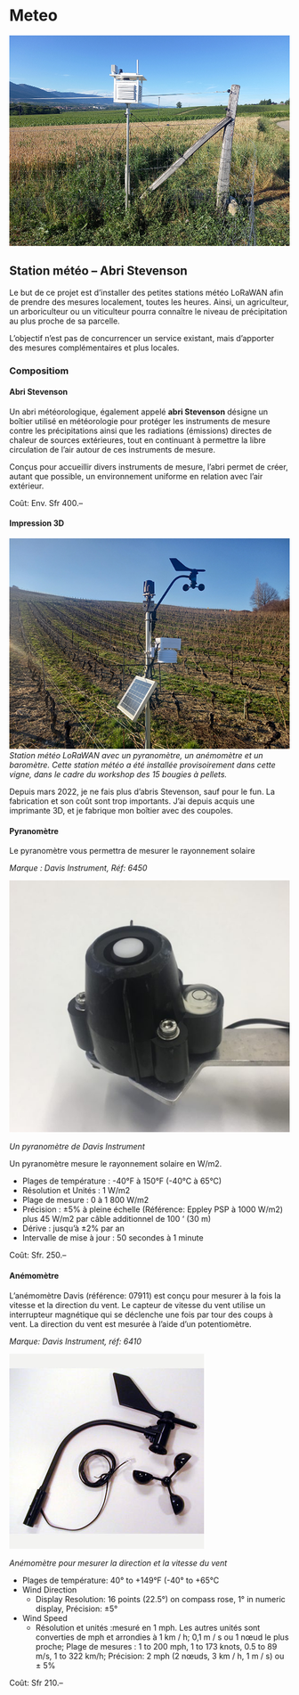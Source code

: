 # Meteo

![Abri Stevenson](Assets/images/stevenson2.jpg "Abri Stevenson")

## Station météo – Abri Stevenson

Le but de ce projet est d’installer des petites stations météo LoRaWAN afin de prendre des mesures localement, toutes les heures. Ainsi, un agriculteur, un arboriculteur ou un viticulteur pourra connaître le niveau de précipitation au plus proche de sa parcelle.

L’objectif n’est pas de concurrencer un service existant, mais d’apporter des mesures complémentaires et plus locales.

### Compositiom

#### Abri Stevenson

Un abri météorologique, également appelé **abri Stevenson** désigne un boîtier utilisé en météorologie pour protéger les instruments de mesure contre les précipitations ainsi que les radiations (émissions) directes de chaleur de sources extérieures, tout en continuant à permettre la libre circulation de l’air autour de ces instruments de mesure.

Conçus pour accueillir divers instruments de mesure, l’abri permet de créer, autant que possible, un environnement uniforme en relation avec l’air extérieur.

Coût: Env. Sfr 400.–

#### Impression 3D

![Station Météo](Assets/images/station-42.jpg "Station Météo")
*Station météo LoRaWAN avec un pyranomètre, un anémomètre et un baromètre. Cette station météo a été installée provisoirement dans cette vigne, dans le cadre du workshop des 15 bougies à pellets.*

Depuis mars 2022, je ne fais plus d’abris Stevenson, sauf pour le fun. La fabrication et son coût sont trop importants. J’ai depuis acquis une imprimante 3D, et je fabrique mon boîtier avec des coupoles.

#### Pyranomètre

Le pyranomètre vous permettra de mesurer le rayonnement solaire

*Marque : Davis Instrument, Réf: 6450*

![Pyranometer](Assets/images/pyranometer.jpg "Pyranomètre")

*Un pyranomètre de Davis Instrument*

Un pyranomètre mesure le rayonnement solaire en W/m2.

 * Plages de température : -40°F à 150°F (-40°C à 65°C)
 * Résolution et Unités : 1 W/m2
 * Plage de mesure : 0 à 1 800 W/m2
 * Précision : ±5% à pleine échelle (Référence: Eppley PSP à 1000 W/m2) plus 45 W/m2 par câble additionnel de 100 ‘ (30 m)
 * Dérive : jusqu’à ±2% par an
 * Intervalle de mise à jour : 50 secondes à 1 minute

Coût: Sfr. 250.–

#### Anémomètre

L’anémomètre Davis (référence: 07911) est conçu pour mesurer à la fois la vitesse et la direction du vent. Le capteur de vitesse du vent utilise un interrupteur magnétique qui se déclenche une fois par tour des coups à vent. La direction du vent est mesurée à l’aide d’un potentiomètre.

*Marque: Davis Instrument, réf: 6410*

![Anemometer](Assets/images/anemometer.jpg "Anemometer")

*Anémomètre pour mesurer la direction et la vitesse du vent*


* Plages de température: 40° to +149°F (-40° to +65°C
* Wind Direction
	* Display Resolution: 16 points (22.5°) on compass rose, 1° in numeric display, Précision: ±5°
* Wind Speed
	* Résolution et unités :mesuré en 1 mph. Les autres unités sont converties de mph et arrondies à 1 km / h; 0,1 m / s ou 1 nœud le plus proche;
        Plage de mesures : 1 to 200 mph, 1 to 173 knots, 0.5 to 89 m/s, 1 to 322 km/h;
        Précision: 2 mph (2 nœuds, 3 km / h, 1 m / s) ou ± 5%

Coût: Sfr 210.–